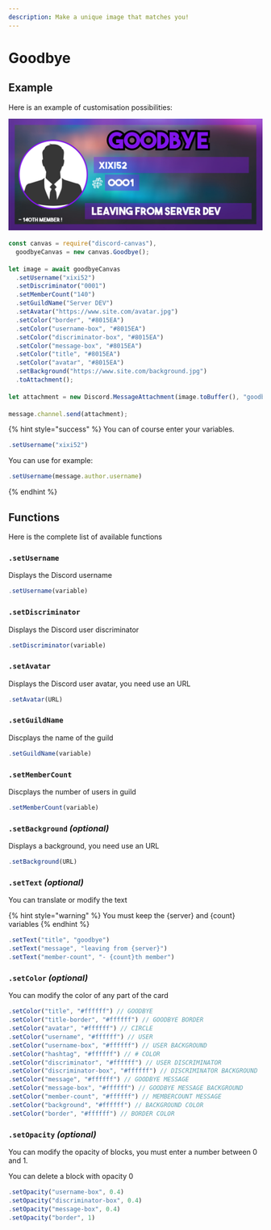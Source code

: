 ```yaml
---
description: Make a unique image that matches you!
---
```


# Goodbye

## Example

Here is an example of customisation possibilities:

![It&apos;s an example](../.gitbook/assets/welcome-image-3.png)

```javascript
const canvas = require("discord-canvas"),
  goodbyeCanvas = new canvas.Goodbye();

let image = await goodbyeCanvas
  .setUsername("xixi52")
  .setDiscriminator("0001")
  .setMemberCount("140")
  .setGuildName("Server DEV")
  .setAvatar("https://www.site.com/avatar.jpg")
  .setColor("border", "#8015EA")
  .setColor("username-box", "#8015EA")
  .setColor("discriminator-box", "#8015EA")
  .setColor("message-box", "#8015EA")
  .setColor("title", "#8015EA")
  .setColor("avatar", "#8015EA")
  .setBackground("https://www.site.com/background.jpg")
  .toAttachment();

let attachment = new Discord.MessageAttachment(image.toBuffer(), "goodbye-image.png");

message.channel.send(attachment);
```

{% hint style="success" %}
You can of course enter your variables.

```javascript
.setUsername("xixi52")
```

You can use for example:

```javascript
.setUsername(message.author.username)
```
{% endhint %}

## Functions

Here is the complete list of available functions

### `.setUsername`

Displays the Discord username

```javascript
.setUsername(variable)
```

### `.setDiscriminator`

Displays the Discord user discriminator

```javascript
.setDiscriminator(variable)
```

### `.setAvatar`

Displays the Discord user avatar, you need use an URL

```javascript
.setAvatar(URL)
```

### `.setGuildName`

Discplays the name of the guild

```javascript
.setGuildName(variable)
```

### `.setMemberCount`

Discplays the number of users in guild

```javascript
.setMemberCount(variable)
```

### `.setBackground` _\(optional\)_

Displays a background, you need use an URL

```javascript
.setBackground(URL)
```

### `.setText` _\(optional\)_

You can translate or modify the text

{% hint style="warning" %}
You must keep the {server} and {count} variables
{% endhint %}

```javascript
.setText("title", "goodbye")
.setText("message", "leaving from {server}")
.setText("member-count", "- {count}th member")
```

### `.setColor` _\(optional\)_

You can modify the color of any part of the card

```javascript
.setColor("title", "#ffffff") // GOODBYE
.setColor("title-border", "#ffffff") // GOODBYE BORDER
.setColor("avatar", "#ffffff") // CIRCLE
.setColor("username", "#ffffff") // USER
.setColor("username-box", "#ffffff") // USER BACKGROUND
.setColor("hashtag", "#ffffff") // # COLOR
.setColor("discriminator", "#ffffff") // USER DISCRIMINATOR
.setColor("discriminator-box", "#ffffff") // DISCRIMINATOR BACKGROUND
.setColor("message", "#ffffff") // GOODBYE MESSAGE
.setColor("message-box", "#ffffff") // GOODBYE MESSAGE BACKGROUND
.setColor("member-count", "#ffffff") // MEMBERCOUNT MESSAGE
.setColor("background", "#ffffff") // BACKGROUND COLOR
.setColor("border", "#ffffff") // BORDER COLOR
```

### `.setOpacity` _\(optional\)_

You can modify the opacity of blocks, you must enter a number between 0 and 1.

You can delete a block with opacity 0

```javascript
.setOpacity("username-box", 0.4)
.setOpacity("discriminator-box", 0.4)
.setOpacity("message-box", 0.4)
.setOpacity("border", 1)
```

